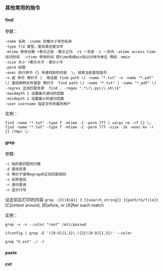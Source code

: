 ### 其他常用的指令

#### find
参数：

```
-name 名称 -iname 忽略大小写的名称
-type f|d 类型，是目录还是文件
-mtime 修改日期 +表示之前 -表示之内  +1 一天前 -1 一天内 -atime access time 访问时间  -ctime 修改时间 把time改成min则以分钟为单位 例如 -mmin
-size 大小 +表示大于 -表示小于 
-perm 权限
-exec 执行命令 {} 传递找到的内容  \; 结束当前查找指令
-o 或 命令 等价于 |  用法是 find path \( -name "*.txt" -o -name "*.pdf" \) 查找两种文件类型 等价于  find path \( -name "*.txt" | -name "*.pdf" \) 
-regrex 正则匹配目录  find . -regex ".*\(\.py\|\.sh\)$"
-maxdepth 1 设置最大递归的层数
-mindepth 2 设置最小的递归层数
-user username 指定文件所属的用户
```

实例：
```
find -name "*.txt" -type f -mtime -1 -perm 777 | xargs rm -rf {} \;
find -name "*.txt" -type f -mtime -1 -perm 777 -size -1k -exec mv -r {} /tmp/ \;
```

#### grep
参数:

```
-c 指的是匹配的行数
-d 查找目录
-E 等价于使用egrep的正则匹配规则
-v 反转查找
-r 递归查询
-n 显示行号
```

设定前后打印的内容
`grep -{{C|B|A}} 3 {{search_string}} {{path/to/file}}` [C]ontext around, [B]efore, or [A]fter each match

实例：
```
grep -v -n --color "root" /etc/passwd

ifconfig | grep -E '([0-9]{1,3}\.){3}([0-9]{1,3})' --color

grep "h_est" ./ -r
```


#### paste

#### cut

